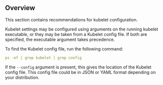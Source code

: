 ## Overview

This section contains recommendations for kubelet configuration.

Kubelet settings may be configured using arguments on the running kubelet executable, or they may be taken from a Kubelet config file. If both are specified, the executable argument takes precedence.

To find the Kubelet config file, run the following command:

```yaml
ps -ef | grep kubelet | grep config
```

If the `--config` argument is present, this gives the location of the Kubelet config file.
This config file could be in JSON or YAML format depending on your distribution.